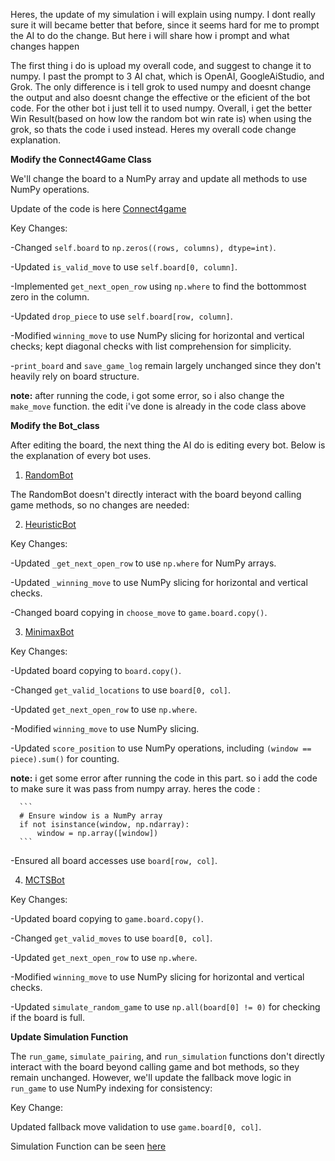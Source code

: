 Heres, the update of my simulation i will explain using numpy. I dont really sure it will became better that before, since it seems hard for me to prompt the AI to do the change. But here i will share how i prompt and what changes happen

The first thing i do is upload my overall code, and suggest to change it to numpy. I past the prompt to 3 AI chat, which is OpenAI, GoogleAiStudio, and Grok. The only difference is i tell grok to used numpy and doesnt change the output and also doesnt change the effective or the eficient of the bot code. For the other bot i just tell it to used numpy. Overall, i get the better Win Result(based on how low the random bot win rate is) when using the grok, so thats the code i used instead. Heres my overall code change explanation.



**Modify the Connect4Game Class**



We'll change the board to a NumPy array and update all methods to use NumPy operations.


Update of the code is here [Connect4game](Connect4game_class)

Key Changes:

-Changed ```self.board``` to ```np.zeros((rows, columns), dtype=int)```.

-Updated ```is_valid_move``` to use ```self.board[0, column]```.

-Implemented ```get_next_open_row``` using ```np.where``` to find the bottommost zero in the column.

-Updated ```drop_piece``` to use ```self.board[row, column]```.

-Modified ```winning_move``` to use NumPy slicing for horizontal and vertical checks; kept diagonal checks with list comprehension for simplicity.

-```print_board``` and ```save_game_log``` remain largely unchanged since they don't heavily rely on board structure.

**note:** after running the code, i got some error, so i also change the ```make_move``` function. the edit i've done is already in the code class above




**Modify the Bot_class**




After editing the board, the next thing the AI do is editing every bot. Below is the explanation of every bot uses.

1. [RandomBot](RandomBot_class)

The RandomBot doesn't directly interact with the board beyond calling game methods, so no changes are needed:

2. [HeuristicBot](HeuristicBot_class)

Key Changes:

-Updated ```_get_next_open_row``` to use ```np.where``` for NumPy arrays.

-Updated ```_winning_move``` to use NumPy slicing for horizontal and vertical checks.

-Changed board copying in ```choose_move``` to ```game.board.copy()```.

3. [MinimaxBot](MinimaxBot_class)

Key Changes:

-Updated board copying to ```board.copy()```.

-Changed ```get_valid_locations``` to use ```board[0, col]```.

-Updated ```get_next_open_row``` to use ```np.where```.

-Modified ```winning_move``` to use NumPy slicing.

-Updated ```score_position``` to use NumPy operations, including ```(window == piece).sum()``` for counting.

**note:** i get some error after running the code in this part. so i add the code to make sure it was pass from numpy array. heres the code : 

      ```
      # Ensure window is a NumPy array
      if not isinstance(window, np.ndarray):
          window = np.array([window])
      ```

-Ensured all board accesses use ```board[row, col]```.


4. [MCTSBot](MCTSBot_class)

Key Changes:

-Updated board copying to ```game.board.copy()```.

-Changed ```get_valid_moves``` to use ```board[0, col]```.

-Updated ```get_next_open_row``` to use ```np.where```.

-Modified ```winning_move``` to use NumPy slicing for horizontal and vertical checks.

-Updated ```simulate_random_game``` to use ```np.all(board[0] != 0)``` for checking if the board is full.




**Update Simulation Function**




The ```run_game```, ```simulate_pairing```, and ```run_simulation``` functions don't directly interact with the board beyond calling game and bot methods, so they remain unchanged. However, we'll update the fallback move logic in ```run_game``` to use NumPy indexing for consistency:

Key Change:

Updated fallback move validation to use ```game.board[0, col]```.

Simulation Function can be seen [here](GameSimulation_function)

